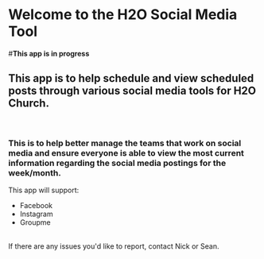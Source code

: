 <h1>Welcome to the H2O Social Media Tool</h1>

#**This app is in progress**

<h2>This app is to help schedule and view scheduled posts through various social media tools for H2O Church.</h2>
<br>
<h3>This is to help better manage the teams that work on social media and ensure everyone is able to view the most current information regarding the social media postings for the week/month.</h3>

This app will support:
<ul>
<li>Facebook</li>
<li>Instagram</li>
<li>Groupme</li>
</ul>
<br>
If there are any issues you'd like to report, contact Nick or Sean. 
